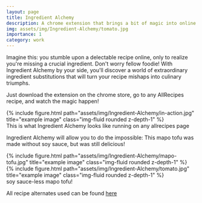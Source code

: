 ```yaml
---
layout: page
title: Ingredient Alchemy
description: A chrome extension that brings a bit of magic into online recipe browsing
img: assets/img/Ingredient-Alchemy/tomato.jpg
importance: 1
category: work
---
```


Imagine this: you stumble upon a delectable recipe online, only to realize you're missing a crucial ingredient. Don't worry fellow foodie! With Ingredient Alchemy by your side, you'll discover a world of extraordinary ingredient substitutions that will turn your recipe mishaps into culinary triumphs.

Just download the extension on the chrome store, go to any AllRecipes recipe, and watch the magic happen!



<div class="row">
    <div class="col-sm mt-3 mt-md-0">
        {% include figure.html path="assets/img/Ingredient-Alchemy/in-action.jpg" title="example image" class="img-fluid rounded z-depth-1" %}
    </div>
</div>
<div class="caption">
    This is what Ingredient Alchemy looks like running on any allrecipes page
</div>


Ingredient Alchemy will allow you to do the impossible: This mapo tofu was made without soy sauce, but was still delicious! 


<div class="row justify-content-sm-center">
    <div class="col-sm-8 mt-3 mt-md-0">
        {% include figure.html path="assets/img/Ingredient-Alchemy/mapo-tofu.jpg" title="example image" class="img-fluid rounded z-depth-1" %}
    </div>
    <div class="col-sm-4 mt-3 mt-md-0">
        {% include figure.html path="assets/img/Ingredient-Alchemy/tomato.jpg" title="example image" class="img-fluid rounded z-depth-1" %}
    </div>
</div>


<div class="caption">
   soy sauce-less mapo tofu!
</div>


All recipe alternates used can be found <a href='https://www.allrecipes.com/article/common-ingredient-substitutions/'>here</a>